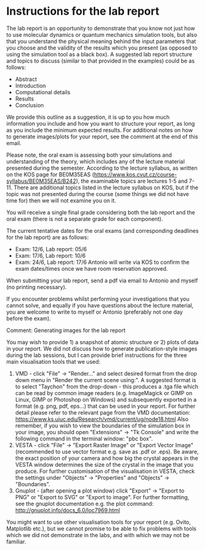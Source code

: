 # Instructions for the lab report

The lab report is an opportunity to demonstrate that you know not just how to use molecular dynamics or quantum mechanics simulation tools, but also that you understand the physical meaning behind the input parameters that you choose and the validity of the results which you present (as opposed to using the simulation tool as a black box). A suggested lab report structure and topics to discuss (similar to that provided in the examples) could be as follows:
- Abstract
- Introduction
- Computational details
- Results
- Conclusion

We provide this outline as a suggestion, it is up to you how much information you include and how you want to structure your report, as long as you include the minimum expected results. For additional notes on how to generate images/plots for your report, see the comment at the end of this email.

Please note, the oral exam is assessing both your simulations and understanding of the theory, which includes any of the lecture material presented during the semester. According to the lecture syllabus, as written on the KOS page for BE0M35EAS (https://www.kos.cvut.cz/course-syllabus/BE0M35EAS/B242), the examinable topics are lectures 1-5 and 7-11. There are additional topics listed in the lecture syllabus on KOS, but if the topic was not presented during the course (some things we did not have time for) then we will not examine you on it.

You will receive a single final grade considering both the lab report and the oral exam (there is not a separate grade for each component).

The current tentative dates for the oral exams (and corresponding deadlines for the lab report) are as follows:
- Exam: 12/6, Lab report: 05/6
- Exam: 17/6, Lab report: 10/6
- Exam: 24/6, Lab report: 17/6
Antonio will write via KOS to confirm the exam dates/times once we have room reservation approved.

When submitting your lab report, send a pdf via email to Antonio and myself (no printing necessary).

If you encounter problems whilst performing your investigations that you cannot solve, and equally if you have questions about the lecture material, you are welcome to write to myself or Antonio (preferably not one day before the exam).

Comment: Generating images for the lab report

You may wish to provide 1) a snapshot of atomic structure or 2) plots of data in your report. We did not discuss how to generate publication-style images during the lab sessions, but I can provide brief instructions for the three main visualisation tools that we used:
1. VMD - click "File" -> "Render..." and select desired format from the drop down menu in "Render the current scene using:". A suggested format is to select "Taychon" from the drop-down - this produces a .tga file which can be read by common image readers (e.g. ImageMagick or GIMP on Linux, GIMP or Photoshop on Windows) and subsequently exported in a format (e.g. png, pdf, eps...) that can be used in your report. For further detail please refer to the relevant page from the VMD documentation:
https://www.ks.uiuc.edu/Research/vmd/current/ug/node18.html
Also remember, if you wish to view the boundaries of the simulation box in your image, you should open "Extensions" -> "Tk Console" and write the following command in the terminal window: "pbc box".
2. VESTA - click "File" -> "Export Raster Image" or "Export Vector Image" (recommended to use vector format e.g. save as .pdf or .eps). Be aware, the exact position of your camera and how big the crystal appears in the VESTA window determines the size of the crystal in the image that you produce. For further customisation of the visualisation in VESTA, check the settings under "Objects" -> "Properties" and "Objects" -> "Boundaries".
3. Gnuplot - (after opening a plot window) click "Export" -> "Export to PNG" or "Export to SVG" or "Export to image". For further formatting, see the gnuplot documentation e.g. the plot command:
http://gnuplot.info/docs_6.0/loc7969.html

You might want to use other visualisation tools for your report (e.g. Ovito, Matplotlib etc.), but we cannot promise to be able to fix problems with tools which we did not demonstrate in the labs, and with which we may not be familiar.
